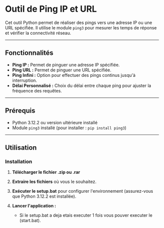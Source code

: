 # Outil de Ping IP et URL

Cet outil Python permet de réaliser des pings vers une adresse IP ou une URL spécifiée. Il utilise le module `ping3` pour mesurer les temps de réponse et vérifier la connectivité réseau.

---

## Fonctionnalités

- **Ping IP :** Permet de pinguer une adresse IP spécifiée.
- **Ping URL :** Permet de pinguer une URL spécifiée.
- **Ping Infini :** Option pour effectuer des pings continus jusqu'à interruption.
- **Délai Personnalisé :** Choix du délai entre chaque ping pour ajuster la fréquence des requêtes.

---

## Prérequis

- Python 3.12.2 ou version ultérieure installé
- Module `ping3` installé (pour installer : `pip install ping3`)

---

## Utilisation

### Installation

1. **Télécharger le fichier .zip ou .rar**

2. **Extraire les fichiers** où vous le souhaitez.

3. **Exécuter le setup.bat** pour configurer l'environnement (assurez-vous que Python 3.12.2 est installée).

4. **Lancer l'application :**

   - Si le setup.bat a deja etais executer 1 fois vous pouver executer le (start.bat).
